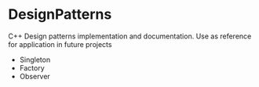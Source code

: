 # DesignPatterns
C++ Design patterns implementation and documentation.
Use as reference for application in future projects

- Singleton
- Factory
- Observer